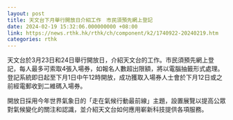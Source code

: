 ```yaml
---
layout: post
title: 天文台下月舉行開放日介紹工作　市民須預先網上登記
date: 2024-02-19 15:32:06.000000000 +08:00
link: https://news.rthk.hk/rthk/ch/component/k2/1740922-20240219.htm
categories: rthk
---
```


天文台於3月23日和24日舉行開放日，介紹天文台的工作。市民須預先網上登記，每人最多可索取4張入場券，如報名人數超出限額，將以電腦抽籤形式處理。登記系統即日起至下月1日中午12時開放，成功獲取入場券人士會於下月12日或之前經電郵收到二維碼入場券。

開放日採用今年世界氣象日的「走在氣候行動最前線」主題，設置展覽以提高公眾對氣候變化的關注和認識，並介紹天文台如何應用嶄新科技提供各項服務。
